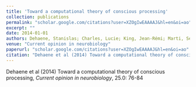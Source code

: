 ```yaml
---
title: 'Toward a computational theory of conscious processing'
collection: publications
permalink: "scholar.google.com/citations?user=XZOgIwEAAAAJ&hl=en&oi=ao"
excerpt: ""
date: 2014-01-01
authors: Dehaene, Stanislas; Charles, Lucie; King, Jean-Rémi; Marti, Sébastien; 
venue: "Current opinion in neurobiology"
paperurl: "scholar.google.com/citations?user=XZOgIwEAAAAJ&hl=en&oi=ao"
citation: "Dehaene et al (2014) Toward a computational theory of conscious processing, <i>Current opinion in neurobiology</i>, 25.0: 76-84"
---
```

Dehaene et al (2014) Toward a computational theory of conscious processing, <i>Current opinion in neurobiology</i>, 25.0: 76-84
